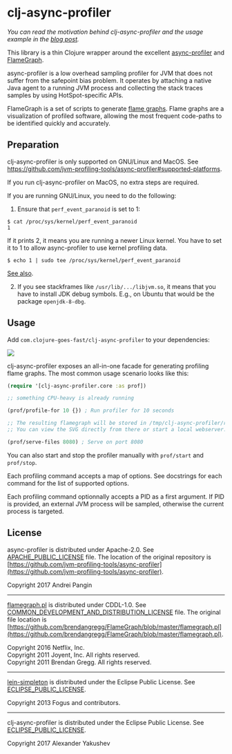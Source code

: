 # clj-async-profiler

_You can read the motivation behind clj-async-profiler and the usage example in
the
[blog post](http://clojure-goes-fast.com/blog/profiling-tool-async-profiler/)._

This library is a thin Clojure wrapper around the
excellent
[async-profiler](https://github.com/jvm-profiling-tools/async-profiler)
and [FlameGraph](https://github.com/brendangregg/FlameGraph).

async-profiler is a low overhead sampling profiler for JVM that does not suffer
from the safepoint bias problem. It operates by attaching a native Java agent to
a running JVM process and collecting the stack traces samples by using
HotSpot-specific APIs.

FlameGraph is a set of scripts to
generate [flame graphs](http://www.brendangregg.com/flamegraphs.html). Flame
graphs are a visualization of profiled software, allowing the most frequent
code-paths to be identified quickly and accurately.

## Preparation

clj-async-profiler is only supported on GNU/Linux and MacOS. See
https://github.com/jvm-profiling-tools/async-profiler#supported-platforms.

If you run clj-async-profiler on MacOS, no extra steps are required.

If you are running GNU/Linux, you need to do the following:

1. Ensure that `perf_event_paranoid` is set to 1:

```
$ cat /proc/sys/kernel/perf_event_paranoid
1
```

If it prints 2, it means you are running a newer Linux kernel. You have to set
it to 1 to allow async-profiler to use kernel profiling data.

```
$ echo 1 | sudo tee /proc/sys/kernel/perf_event_paranoid
```

[See also](https://github.com/jvm-profiling-tools/async-profiler#basic-usage).

2. If you see stackframes like `/usr/lib/.../libjvm.so`, it means that you have
to install JDK debug symbols. E.g., on Ubuntu that would be the package
`openjdk-8-dbg`.

## Usage

Add `com.clojure-goes-fast/clj-async-profiler` to your dependencies:

[![](https://clojars.org/com.clojure-goes-fast/clj-async-profiler/latest-version.svg)](https://clojars.org/com.clojure-goes-fast/clj-async-profiler)

clj-async-profiler exposes an all-in-one facade for generating profiling flame
graphs. The most common usage scenario looks like this:

```clojure
(require '[clj-async-profiler.core :as prof])

;; something CPU-heavy is already running

(prof/profile-for 10 {}) ; Run profiler for 10 seconds

;; The resulting flamegraph will be stored in /tmp/clj-async-profiler/results/
;; You can view the SVG directly from there or start a local webserver:

(prof/serve-files 8080) ; Serve on port 8080
```

You can also start and stop the profiler manually with `prof/start` and
`prof/stop`.

Each profiling command accepts a map of options. See docstrings for each command
for the list of supported options.

Each profiling command optionnally accepts a PID as a first argument. If PID is
provided, an external JVM process will be sampled, otherwise the current process
is targeted.

## License

async-profiler is distributed under Apache-2.0.
See [APACHE_PUBLIC_LICENSE](license/APACHE_PUBLIC_LICENSE) file. The location of the original
repository
is
[https://github.com/jvm-profiling-tools/async-profiler](https://github.com/jvm-profiling-tools/async-profiler).

Copyright 2017 Andrei Pangin

---

[flamegraph.pl](flamegraph.pl) is distributed under CDDL-1.0.
See [COMMON_DEVELOPMENT_AND_DISTRIBUTION_LICENSE](license/COMMON_DEVELOPMENT_AND_DISTRIBUTION_LICENSE) file. The original file location
is
[https://github.com/brendangregg/FlameGraph/blob/master/flamegraph.pl](https://github.com/brendangregg/FlameGraph/blob/master/flamegraph.pl).

Copyright 2016 Netflix, Inc.  
Copyright 2011 Joyent, Inc.  All rights reserved.  
Copyright 2011 Brendan Gregg.  All rights reserved.

---

[lein-simpleton](https://github.com/tailrecursion/lein-simpleton) is distributed
under the Eclipse Public License.
See [ECLIPSE_PUBLIC_LICENSE](license/ECLIPSE_PUBLIC_LICENSE).

Copyright 2013 Fogus and contributors.

---

clj-async-profiler is distributed under the Eclipse Public License.
See [ECLIPSE_PUBLIC_LICENSE](license/ECLIPSE_PUBLIC_LICENSE).

Copyright 2017 Alexander Yakushev
